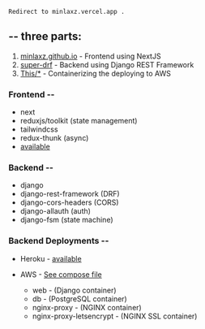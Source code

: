```
Redirect to minlaxz.vercel.app .
```

-- three parts:
--
1. [minlaxz.github.io](minlaxz.github.io) - Frontend using NextJS
2. [super-drf](super-drf) - Backend using Django REST Framework
3. [This/*](.) - Containerizing the deploying to AWS


### Frontend --
- next
- reduxjs/toolkit (state management)
- tailwindcss
- redux-thunk (async)
- [available](https://minlaxz.vercel.app/)

### Backend --
- django
- django-rest-framework (DRF)
- django-cors-headers (CORS)
- django-allauth (auth)
- django-fsm (state machine)

### Backend Deployments --
- Heroku - [available](https://superduperdrf.herokuapp.com/api/)

- AWS - [See compose file](./docker-compose.prod.yml)
    + web - (Django container) 
    + db - (PostgreSQL container)
    + nginx-proxy - (NGINX container)
    + nginx-proxy-letsencrypt - (NGINX SSL container)